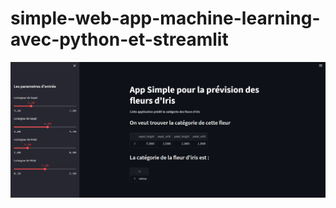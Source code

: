 # simple-web-app-machine-learning-avec-python-et-streamlit
![alt text](https://github.com/Habib166081/simple-web-app-machine-learning-avec-python-et-streamlit/blob/main/Capture%20d%E2%80%99%C3%A9cran%202022-10-06%20165805.jpg)

